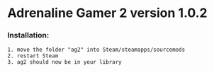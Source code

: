 # Adrenaline Gamer 2  version 1.0.2
### Installation:
```
1. move the folder "ag2" into Steam/steamapps/sourcemods
2. restart Steam
3. ag2 should now be in your library
```
